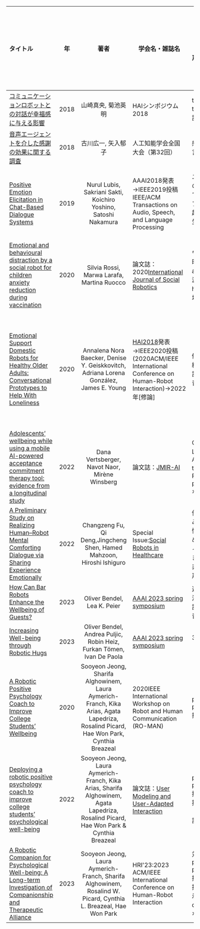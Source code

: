 |タイトル|年|著者|学会名・雑誌名|方法（言語/非言語、音声/テキスト）|自動化/WOZ|エージェントの種類|実体の有無|well-beingとは|実験期間|実験結果|メモ（進捗更新、論文入手の有無など）|
|:---|:---:|:---:|---|---|---|:---:|---|:---:|:---:|:---:|:---:|
|[コミュニケーションロボットとの対話が幸福感に与える影響](https://hai-conference.net/proceedings/HAI2018/pdf/P-5.pdf)|2018|山崎真央, 菊池英明|HAIシンポジウム2018|three good things（言語、音声）|WOZ||あり|主観的幸福感（[伊藤らのアンケート](https://www.jstage.jst.go.jp/article/jjpsy1926/74/3/74_3_276/_pdf)）|7-8日|半数以上up|更新なし|
|[音声エージェントを介した感謝の効果に関する調査](https://www.jstage.jst.go.jp/article/pjsai/JSAI2018/0/JSAI2018_4J104/_pdf/-char/ja)|2018|古川広一, 矢入郁子|人工知能学会全国大会（第32回）|感謝（音声、言語）|WOZ||あり|ポジティブ感情とネガティブ感情（PANAS日本語版）|短期（対話の直後）|up|更新なし|
|[Positive Emotion Elicitation in Chat-Based Dialogue Systems](https://github.com/kikuchiken-waseda/Xiang-Lingxuan/blob/master/M1/image/Positive%20Emotion%20Elicitation%20in%20Chat-Based%20Dialogue%20Systems.pdf)|2019|Nurul Lubis, Sakriani Sakti, Koichiro Yoshino, Satoshi Nakamura|AAAI2018発表→IEEE2019投稿 IEEE/ACM Transactions on Audio, Speech, and Language Processing|ユーザの感情の種類に対して、ポジティブ感情を引き起こす発話を生成（テキスト）|||なし|ポジティブ感情|インタラクション実験は実施しなかった|システム開発した|更新なし、2019年関連研究[Dialogue Model and Response Generation for　Emotion Improvement Elicitation](https://ahcweb01.naist.jp/papers/conference/2019/201912_ConvAI_NeurIPS_nurul/201912_ConvAI_NeurIPS_nurul.paper.pdf)|
|[Emotional and behavioural distraction by a social robot for children anxiety reduction during vaccination](https://link.springer.com/content/pdf/10.1007/s12369-019-00616-w)|2020|Silvia Rossi, Marwa Larafa, Martina Ruocco|論文誌：2020[International Journal of Social Robotics](https://www.springer.com/journal/12369)|ワクチン接種時のfearとanxietyの軽減、happinessの増加|||あり|注意力分散の動作、対話（言語＋非言語、音声）|被験者間実験+実験群被験者の結果比較、短期（before,during,after接種）|軽減できた|更新なし|
|[Emotional Support Domestic Robots for Healthy Older Adults: Conversational Prototypes to Help With Loneliness](https://hci.cs.umanitoba.ca/assets/publication_files/emotional_support_domestic_robot_-_published.pdf)|2020|Annalena Nora Baecker, Denise Y. Geiskkovitch, Adriana Lorena González, James E. Young|[HAI2018](https://github.com/kikuchiken-waseda/Xiang-Lingxuan/blob/master/M1/image/Please%20Tell%20Me%20About%20It:%20Self-Reflection%20Conversational%20Robots%20to%20Help%20with%20Loneliness.pdf)発表→IEEE2020投稿(2020ACM/IEEE International Conference on Human-Robot Interaction)→2022年[修論]|傾聴、確認、繰り返し（言語＋非言語、音声）|||あり|2020年までは案だけ、2022年：孤独感の軽減,self-reflection,wellness|３日（1日3回、毎回2-3min）|半数以上self-reflectionできた、without artificial intelligence or complex behaviour, people can still accept a robot and see the benefits of having a long- term robot as a daily companion.|更新あり、2022年[修論提出](https://hci.cs.umanitoba.ca/assets/publication_files/2022-Lorena-Thesis-document.pdf)、[homepage](https://hci.cs.umanitoba.ca/Publications/details/emotional-support-domestic-robots-for-healthy-older-adults)
|[Adolescents’ wellbeing while using a mobile AI-powered acceptance commitment therapy tool: evidence from a longitudinal study](https://ai.jmir.org/2022/1/e38171)|2022|Dana Vertsberger, Navot Naor, Mirène Winsberg|論文誌：[JMIR-AI](https://ai.jmir.org/)|Gratitude、Learning、ACT training、Positive psychologyなど|||APP：言語、テキスト|well-being（WHOの定義）|長期：平均45.39日|up|更新なし|
|[A Preliminary Study on Realizing Human–Robot Mental Comforting Dialogue via Sharing Experience Emotionally](https://www.mdpi.com/1424-8220/22/3/991)|2022|Changzeng Fu, Qi Deng,Jingcheng Shen, Hamed Mahzoon, Hiroshi Ishiguro|Special Issue:[Social Robots in Healthcare](https://www.mdpi.com/journal/sensors/special_issues/SRH)|他人の同じ悩みを共有、同情を示す、慰める、ポジティブな声で励ます（言語＋非言語、音声）|||あり|システムへの評価（感情表現）|インタラクション実験なし、システムに対するアンケート調査|システム開発した、making the user better feel the encouragement|更新なし|
|[How Can Bar Robots Enhance the Wellbeing of Guests?](https://arxiv.org/pdf/2304.14410.pdf)|2023|Oliver Bendel, Lea K. Peier|[AAAI 2023 spring symposium](http://www.cas.lab.uec.ac.jp/wordpress/aaai_spring_2023/)|近づく、交流、動作（言語＋非言語、音声）|||あり|satisfying their needs, giving them comfort, strengthening their health|実験なし、Bar現状から分析、案提出|なし|更新なし|
|[Increasing Well-being through Robotic Hugs](https://arxiv.org/pdf/2304.14409.pdf)|2023|Oliver Bendel, Andrea Puljic, Robin Heiz, Furkan Tömen, Ivan De Paola|[AAAI 2023 spring symposium](http://www.cas.lab.uec.ac.jp/wordpress/aaai_spring_2023/)|3〜5秒hug（非言語）|||あり|satisfaction, calming, and happiness|短期（hug前後）|up|更新なし|
|[A Robotic Positive Psychology Coach to Improve College Students’ Wellbeing](https://ieeexplore.ieee.org/stamp/stamp.jsp?arnumber=9223588)|2020|Sooyeon Jeong, Sharifa Alghowinem, Laura Aymerich-Franch, Kika Arias, Agata Lapedriza, Rosalind Picard, Hae Won Park, Cynthia Breazeal|2020IEEE International Workshop on Robot and Human Communication (RO-MAN)|positive psychology授業|||あり|psychological well-being|中長期：７日以上と設定、平均12日（7回の授業、1回約5min）|約半数改善した|更新あり、[Sooyeon Jeong2022年の研究](https://link.springer.com/article/10.1007/s11257-022-09337-8)
|[Deploying a robotic positive psychology coach to improve college students’ psychological well-being](https://link.springer.com/article/10.1007/s11257-022-09337-8)|2022|Sooyeon Jeong, Laura Aymerich-Franch, Kika Arias, Sharifa Alghowinem, Agata Lapedriza, Rosalind Picard, Hae Won Park & Cynthia Breazeal|論文誌：[User Modeling and User-Adapted Interaction](https://www.springer.com/journal/11257)|positive psychology授業、スキル提供、対話（言語＋非言語、音声）|||あり|psychological well-being|中長期：７日以上と設定、平均12日（7回の授業、1回約5min）|約半数改善した|更新あり、[Sooyeon Jeong2023年の研究](https://dl.acm.org/doi/pdf/10.1145/3568162.3578625)、[Sooyeon Jeongのhomepage](https://www.sooyeonjeong.com/)|
|[A Robotic Companion for Psychological Well-being: A Long-term Investigation of Companionship and Therapeutic Alliance](https://dl.acm.org/doi/pdf/10.1145/3568162.3578625)|2023|Sooyeon Jeong, Laura Aymerich-Franch, Sharifa Alghowinem, Rosalind W. Picard, Cynthia L. Breazeal, Hae Won Park|HRI'23:2023 ACM/IEEE International Conference on Human-Robot Interaction|対話、positive psychology授業、スキル提供、自己開示（self-disclosures）など|||あり|psychological well-being|長期：8週間（最初と最後の2週間はロボットなし、1回約5min）|ほぼ改善した|まだ|
